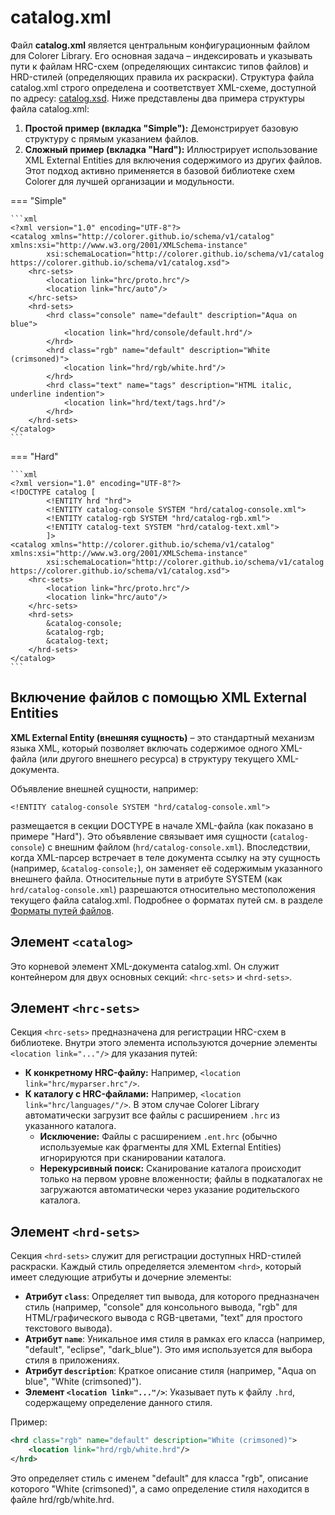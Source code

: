 # catalog.xml

Файл **catalog.xml** является центральным конфигурационным файлом для Colorer Library. Его основная задача – индексировать и указывать пути к файлам HRC-схем (определяющих синтаксис типов файлов) и HRD-стилей (определяющих правила их раскраски).
Структура файла catalog.xml строго определена и соответствует XML-схеме, доступной по адресу: [catalog.xsd](https://colorer.github.io/schema/v1/catalog.xsd).
Ниже представлены два примера структуры файла catalog.xml:

1. **Простой пример (вкладка "Simple"):** Демонстрирует базовую структуру с прямым указанием файлов.
2. **Сложный пример (вкладка "Hard"):** Иллюстрирует использование XML External Entities для включения содержимого из других файлов. Этот подход активно применяется в базовой библиотеке схем Colorer для лучшей организации и модульности.

=== "Simple"

    ```xml
    <?xml version="1.0" encoding="UTF-8"?>
    <catalog xmlns="http://colorer.github.io/schema/v1/catalog" xmlns:xsi="http://www.w3.org/2001/XMLSchema-instance"
            xsi:schemaLocation="http://colorer.github.io/schema/v1/catalog https://colorer.github.io/schema/v1/catalog.xsd">
        <hrc-sets>
            <location link="hrc/proto.hrc"/>
            <location link="hrc/auto"/>
        </hrc-sets>
        <hrd-sets>
            <hrd class="console" name="default" description="Aqua on blue">
                <location link="hrd/console/default.hrd"/>
            </hrd>
            <hrd class="rgb" name="default" description="White (crimsoned)">
                <location link="hrd/rgb/white.hrd"/>
            </hrd>
            <hrd class="text" name="tags" description="HTML italic, underline indention">
                <location link="hrd/text/tags.hrd"/>
            </hrd>
        </hrd-sets>
    </catalog>
    ```

=== "Hard"

    ```xml
    <?xml version="1.0" encoding="UTF-8"?>
    <!DOCTYPE catalog [
            <!ENTITY hrd "hrd">
            <!ENTITY catalog-console SYSTEM "hrd/catalog-console.xml">
            <!ENTITY catalog-rgb SYSTEM "hrd/catalog-rgb.xml">
            <!ENTITY catalog-text SYSTEM "hrd/catalog-text.xml">
            ]>
    <catalog xmlns="http://colorer.github.io/schema/v1/catalog" xmlns:xsi="http://www.w3.org/2001/XMLSchema-instance"
            xsi:schemaLocation="http://colorer.github.io/schema/v1/catalog https://colorer.github.io/schema/v1/catalog.xsd">
        <hrc-sets>
            <location link="hrc/proto.hrc"/>
            <location link="hrc/auto"/>
        </hrc-sets>
        <hrd-sets>
            &catalog-console;
            &catalog-rgb;
            &catalog-text;
        </hrd-sets>
    </catalog>
    ```

## Включение файлов с помощью XML External Entities

**XML External Entity (внешняя сущность)** – это стандартный механизм языка XML, который позволяет включать содержимое одного XML-файла (или другого внешнего ресурса) в структуру текущего XML-документа.

Объявление внешней сущности, например:
```
<!ENTITY catalog-console SYSTEM "hrd/catalog-console.xml">
```
размещается в секции DOCTYPE в начале XML-файла (как показано в примере "Hard"). Это объявление связывает имя сущности (`catalog-console`) с внешним файлом (`hrd/catalog-console.xml`).
Впоследствии, когда XML-парсер встречает в теле документа ссылку на эту сущность (например, `&catalog-console;`), он заменяет её содержимым указанного внешнего файла.
Относительные пути в атрибуте SYSTEM (как `hrd/catalog-console.xml`) разрешаются относительно местоположения текущего файла catalog.xml. Подробнее о форматах путей см. в разделе [Форматы путей файлов](file-paths.md).

## Элемент `<catalog>`

Это корневой элемент XML-документа catalog.xml. Он служит контейнером для двух основных секций: `<hrc-sets>` и `<hrd-sets>`.

## Элемент `<hrc-sets>`

Секция `<hrc-sets>` предназначена для регистрации HRC-схем в библиотеке. Внутри этого элемента используются дочерние элементы `<location link="..."/>` для указания путей:

* **К конкретному HRC-файлу:** Например, `<location link="hrc/myparser.hrc"/>`.
* **К каталогу с HRC-файлами:** Например, `<location link="hrc/languages/"/>`. В этом случае Colorer Library автоматически загрузит все файлы с расширением `.hrc` из указанного каталога.
    * **Исключение:** Файлы с расширением `.ent.hrc` (обычно используемые как фрагменты для XML External Entities) игнорируются при сканировании каталога.
    * **Нерекурсивный поиск:** Сканирование каталога происходит только на первом уровне вложенности; файлы в подкаталогах не загружаются автоматически через указание родительского каталога.

## Элемент `<hrd-sets>`

Секция `<hrd-sets>` служит для регистрации доступных HRD-стилей раскраски. Каждый стиль определяется элементом `<hrd>`, который имеет следующие атрибуты и дочерние элементы:

* **Атрибут `class`**: Определяет тип вывода, для которого предназначен стиль (например, "console" для консольного вывода, "rgb" для HTML/графического вывода с RGB-цветами, "text" для простого текстового вывода).
* **Атрибут `name`**: Уникальное имя стиля в рамках его класса (например, "default", "eclipse", "dark_blue"). Это имя используется для выбора стиля в приложениях.
* **Атрибут `description`**: Краткое описание стиля (например, "Aqua on blue", "White (crimsoned)").
* **Элемент `<location link="..."/>`**: Указывает путь к файлу `.hrd`, содержащему определение данного стиля.

Пример:

```xml
<hrd class="rgb" name="default" description="White (crimsoned)">
    <location link="hrd/rgb/white.hrd"/>
</hrd>
```

Это определяет стиль с именем "default" для класса "rgb", описание которого "White (crimsoned)", а само определение стиля находится в файле hrd/rgb/white.hrd.
